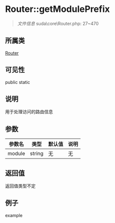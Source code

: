 # Router::getModulePrefix



> *文件信息* suda\core\Router.php: 27~470

## 所属类 

[Router](../Router.md)

## 可见性

 public static

## 说明

用于处理访问的路由信息


## 参数


| 参数名 | 类型 | 默认值 | 说明 |
|--------|-----|-------|-------|
| module |  string | 无 | 无 |



## 返回值

返回值类型不定


## 例子

example